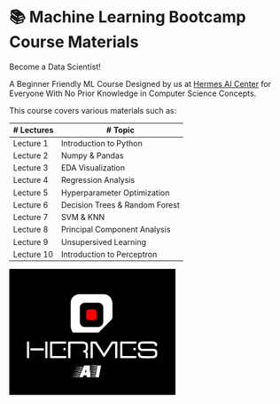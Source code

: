 # 📚 Machine Learning Bootcamp Course Materials

Become a Data Scientist! 


A Beginner Friendly ML Course Designed by us at  [Hermes AI Center](https://hermesai.ir/)
for Everyone With No Prior Knowledge in Computer Science Concepts.



This course covers various materials such as:
    
    
| # Lectures             | # Topic                                                                |
| ----------------- | ------------------------------------------------------------------ |
| Lecture 1 | Introduction to Python |
| Lecture 2 | Numpy & Pandas | 
| Lecture 3 | EDA Visualization |
| Lecture 4 | Regression Analysis |
| Lecture 5 | Hyperparameter Optimization |
| Lecture 6 | Decision Trees & Random Forest |
| Lecture 7 | SVM & KNN |
| Lecture 8 | Principal Component Analysis |
| Lecture 9 | Unsupersived Learning |
| Lecture 10 | Introduction to Perceptron |




<img src="https://github.com/sevdaimany/Machine-Learning-Bootcamp/blob/master/hermes.jpg" width="300" />
